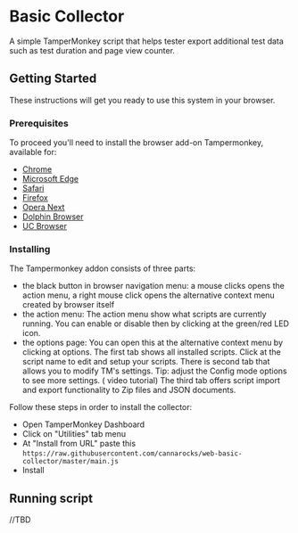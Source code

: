 # Basic Collector

A simple TamperMonkey script that helps tester export additional test data such as test duration and page view counter.

## Getting Started

These instructions will get you ready to use this system in your browser.

### Prerequisites

To proceed you'll need to install the browser add-on Tampermonkey, available for:
- [Chrome](http://www.tampermonkey.net/?ext=dhdg&browser=chrome)
- [Microsoft Edge](http://www.tampermonkey.net/?ext=dhdg&browser=edge)
- [Safari](http://www.tampermonkey.net/?ext=dhdg&browser=safari)
- [Firefox](http://www.tampermonkey.net/?ext=dhdg&browser=firefox)
- [Opera Next](http://www.tampermonkey.net/?ext=dhdg&browser=opera)
- [Dolphin Browser](http://www.tampermonkey.net/?ext=dhdg&browser=dolphin)
- [UC Browser](http://www.tampermonkey.net/?ext=dhdg&browser=ucweb)

### Installing

The Tampermonkey addon consists of three parts:
- the black button in browser navigation menu: a mouse clicks opens the action menu, a right mouse click opens the alternative context menu created by browser itself
- the action menu: The action menu show what scripts are currently running. You can enable or disable then by clicking at the green/red LED icon.
- the options page: You can open this at the alternative context menu by clicking at options. The first tab shows all installed scripts. Click at the script name to edit and setup your scripts. There is second tab that allows you to modify TM's settings. Tip: adjust the Config mode options to see more settings. ( video tutorial)
The third tab offers script import and export functionality to Zip files and JSON documents.

Follow these steps in order to install the collector:
- Open TamperMonkey Dashboard
- Click on "Utilities" tab menu
- At "Install from URL" paste this `https://raw.githubusercontent.com/cannarocks/web-basic-collector/master/main.js`
- Install

## Running script

//TBD
